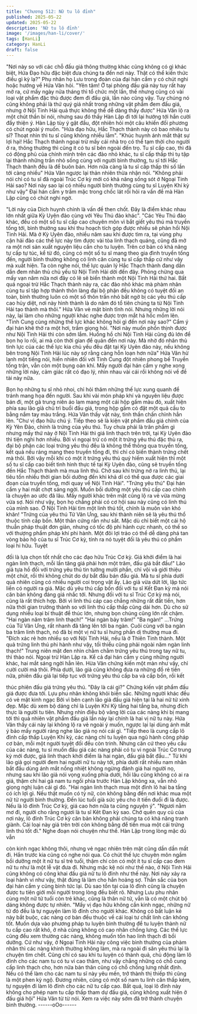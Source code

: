 ```yaml
---
title: "Chương 512: Nữ tu lô đỉnh"
published: 2025-05-22
updated: 2025-05-22
description: 'Nữ tu lô đỉnh'
image: '/images/han-li/cover/'
tags: [HanLi]
category: HanLi
draft: false
---
```


"Nơi này so với các chỗ đấu giá thông thường khác cũng không
có gì khác biệt, Hứa Đạo hữu đặc biệt đưa chúng ta đến nơi này.
Thật có thể kiến thức điều gì kỳ lạ?" Phụ nhân họ Lưu trong đoàn
của đại hán cẩm y có chút nghi hoặc hướng về Hứa Vân hỏi.
"Yên tâm! Ở tại phòng đấu giá này tuy rất hay mở ra, cứ mấy
ngày nửa tháng thì tổ chức một lần, thế nhưng cũng có vài loại vật
phẩm đặc thù được đem đi đấu giá, lần nào cũng vậy. Tuy chúng
nó cũng không phải là thứ quý giá nhất trong những vật phẩm
đem đấu giá, nhưng ở Nội Tinh Hải quả thực không thể dễ dàng
thấy được" Hứa Vân lộ ra một chút thần bí nói, nhưng sau đó thấy
Hàn Lập đi tới lại hướng tới hắn cười đầy thiện ý.
Hàn Lập tùy ý gật đầu, đột nhiên hỏi một câu khiến đối phương có
chút ngoài ý muốn.
"Hứa đạo hữu, Hắc Thạch thành này có bao nhiêu tu sĩ? Thoạt
nhìn thì tu sĩ cũng không nhiều lắm".
"Khúc huynh ánh mắt thật sự lợi hại! Hắc Thạch thành ngoại trừ
mấy cái nhà trọ có thể tạm thời cho người ở ra, thông thường thì
cũng ít có tu sĩ bên ngoài đến trọ. Tu sĩ cấp cao, thì đã có động
phủ của chính mình trên các đảo nhỏ khác, tu sĩ cấp thấp thì tụ
tập lại thành những trấn nhỏ sống cùng với người bình thường, tu
sĩ tới Hắc Thạch thành đều là để buôn bán. Hơn nữa càng là tu sĩ
cấp thấp thì số lần tới càng nhiều" Hứa Vân ngược lại thản nhiên
thừa nhận nói.
"Không phải nói chỉ có tu sĩ đã ngoài Trúc Cơ kỳ mới có khả năng
sống sót ở Ngoại Tinh Hải sao? Nơi này sao lại có nhiều người
bình thường cùng tu sĩ Luyện Khí kỳ như vậy" Đại hán cẩm y trầm
mặc trong chốc lát rồi hỏi ra vấn đề mà Hàn Lập cũng có chút
nghi ngờ.

"Lời này của Dịch huynh chính là vấn đề then chốt. Đây là điểm
khác nhau lớn nhất giữa Kỳ Uyên đảo cùng với Yêu Thú đảo
khác".
"Các Yêu Thú đảo khác, đều có một số tu sĩ cấp cao chuyên môn
vì bắt giết yêu thú mà truyền tống tới, bình thường sau khi thu
hoạch tích góp được nhiều sẽ phản hồi Nội Tinh Hải. Mà ở Kỳ
Uyên đảo, nhiều năm sau khi được tìm ra, tại vùng phụ cận hải
đảo các thế lực này tìm được vài tòa linh thạch quáng, cũng đã
mở ra một nơi sản xuất nguyện liệu cần cho tu luyện. Trên cơ bản
có khả năng tự cấp tự túc, kể từ đó, cũng có một số tu sĩ mang
theo gia đình truyền tống đến, người bình thường không có linh
căn cùng tu sĩ cấp thấp cứ như vậy mà xuất hiện. Ta còn nghe
nói, thế lực quản lý Hắc Thạch thành đang dần dần đem nhân thủ
chủ yếu từ Nội Tinh Hải dời đến đây. Phỏng chừng qua mấy vạn
năm nữa nơi đây có lẽ sẽ biến thành một Nội Tinh Hải thứ hai. Bất
quá ngoại trừ Hắc Thạch thành này ra, các đảo nhỏ khác mà
phàm nhân cùng tu sĩ tập hợp thành thôn làng đại bộ phận đều
không có tuyệt đối an toàn, bình thường luôn có một số thôn trấn
nhỏ bất ngờ bị các yêu thú cấp cao hủy diệt, nơi này hình thành là
do năm đó tổ tiên chúng ta từ Nội Tinh Hải tạo thành mà thôi."
Hứa Vân vẻ mặt bình tĩnh nói.
Nhưng những lời nói này, lại làm cho những người khác nghe
được trợn mắt há hốc mồm lên.
"Tinh Cung cùng những thế lực khác không hỏi gì đến nơi này
sao?" Cẩm ý đại hán khẽ thở ra một hơi, trầm giọng hỏi.
"Nơi này muốn phồn thịnh được như Nội Tinh Hải thì còn sớm
lắm. Huống hồ chi Nội Tinh Hải cũng đủ lớn để bọn họ lo rồi, ai
mà còn thời gian để quản đến nơi này. Mà nhờ đó nhân thủ tinh
lực của các thế lực kia chủ yếu đều đặt tại Kỳ Uyên đảo này, nếu
không bên trong Nội Tinh Hải lúc này sợ rằng càng hỗn loạn hơn
nữa" Hứa Vân hừ lạnh một tiếng nói, hiển nhiên đối với Tinh Cung
đột nhiên phong bế Truyền tống trận, vẫn còn một bụng oán khí.
Mấy người đại hán cẩm y nghe xong những lời này, cảm giác rất
có đạo lý, nhìn nhau vài cái rồi không nói về đề tài này nữa.

Bọn họ những tu sĩ nhỏ nhoi, chỉ hỏi thăm những thế lực xung
quanh để tránh mang họa đến người.
Sau khi vài món pháp khí và nguyên liệu được bán đi, một gã
trung niên áo lam mang một cái hộp gấm màu đỏ, xuất hiện phía
sau lão giả chủ trì buổi đấu giá, trong hộp gấm có đặt một quả
cầu to bằng nắm tay màu trắng.
Hứa Vân thấy vật này, tinh thần chấn chỉnh hẳn lên.
"Chư vị đạo hữu chú ý. Tiếp theo sẽ là kiện vật phẩm đấu giá
chính của Kỳ Yên Đảo, chính là trứng của yêu thú. Tuy chưa phải
là trân phẩm gì nhưng mấy thứ này ở Nội Tinh Hải thì giá linh
thạch trên trời, tại Kỳ Uyên đảo thì tiện nghi hơn nhiều. Bởi vì
ngoại trừ có một ít trứng yêu thú đặc thù ra, đại bộ phận các loại
trứng yêu thú đều là không thể thông qua truyền tống, kết quả nếu
ráng mang theo truyền tống đi, thì chỉ có biến thành trứng chết mà
thôi. Bởi vậy mỗi khi có một ít trứng yêu thú quý hiếm xuất hiện thì
một số tu sĩ cấp cao biết tình hình thực tế tại Kỳ Uyên đảo, cũng
sẽ truyền tống đến Hắc Thạch thành mà mua linh thú. Chờ sau
khi trứng nở ra linh thú, lại tiêu tốn nhiều thời gian bồi dưỡng đến
khi khả dĩ có thể qua được các giai đoạn của truyền tống, mới
quay về Nội Tinh Hải".
"Trứng yêu thú" Đại hán cẩm y hai mắt chợt sáng ngời. Muốn bồi
dưỡng một yêu thú cấp cao chính là chuyện ao ước đã lâu.
Mấy người khác trên mặt cũng lộ ra vẻ vừa mừng vừa sợ.
Nói như vậy, bọn họ chẳng phải có cơ hội sau này cũng có linh
thú của mình sao. Ở Nội Tinh Hải tìm một linh thú tốt, chính là
muôn vàn khó khăn!
"Trứng của yêu thú Tử Vân Ưng, sau khi thành niên sẽ là yêu thú
thổ thuộc tính cấp bốn. Một thân cứng rắn như sắt. Mặc dù chỉ
biết một cái hộ thuẫn pháp thuật đơn giản, nhưng có tốc độ phi
hành cực nhanh, có thế so với thượng phẩm pháp khí phi hành.
Một đôi lợi trảo có thể dễ dàng phá tan vòng bảo hộ của tu sĩ Trúc
Cơ kỳ, tính ra nó tuyệt đối là yêu thú có phẩm loại hi hữu. Tuyệt

đối là lựa chọn tốt nhất cho các đạo hữu Trúc Cơ kỳ. Giá khởi
điểm là hai ngàn linh thạch, mỗi lần tăng giá phải hơn một trăm,
đấu giá bắt đầu!" Lão giả tựa hồ đối với trứng yêu thú tin tưởng
mười phần, chỉ vội vã giới thiệu một chút, rồi thì không chút do dự
bắt đầu bán đấu giá.
Mà tu sĩ phía dưới quả nhiên cũng có nhiều người coi trọng vật
ấy. Lão giả vừa dứt lời, lập tức liền có người ra giá.
Mặc dù yêu thú cấp bốn đối với tu sĩ Kết Đan kỳ mà nói căn bản
không đáng giá nhắc tới. Nhưng đối với tu sĩ Trúc Cơ kỳ mà nói,
cũng là rất thích hợp.
Bởi vì linh thú cáp cao chẳng những rất đắt tiền, hơn nữa thời
gian trưởng thành so với linh thú cấp thấp cũng dài hơn. Dù cho
sử dụng nhiều loại bí thuật để thúc lớn, nhưng bọn chúng cũng
lớn rất chậm.
"Hai ngàn năm trăm linh thạch!"
"Hai ngàn bảy trăm!"
"Ba ngàn!"
…Trứng của Tử Vân Ưng, rất nhanh đã tăng lên tới ba ngàn. Cuôi
cùng với ba ngàn ba trăm linh thạch, nó đã bị một vị nữ tu sĩ hưng
phấn dị thường mua đi.
"Đích xác rẻ hơn nhiều so với Nội Tinh Hải, nếu là ở Thiên Tinh
thành. Một quả trứng linh thú phi hành như vậy, tối thiểu cũng phải
ngoài năm ngàn linh thạch!" Trung niên mặt đen nhìn chằm chằm
trứng yêu thú trong tay nữ tu, thì thào nói.
Ngoại trừ Hàn Lập ra. Kể cả đại hán cẩm y cùng những người
khác, hai mắt sáng ngời hẳn lên.
Hừa Vân chứng kiến một màn như vậy, chỉ cười cười mà thôi.
Phía dưới, lão giả cũng không đưa ra những đồ rẻ tiền nữa, phiên
đấu giá lại tiếp tục với trứng yêu thú cấp ba và cấp bốn, rồi kết

thúc phiên đấu giá trứng yêu thú.
"Đây là cái gì?" Chứng kiến vật phẩm đấu giá được đưa tới. Lựu
phu nhân không khỏi biến sắc. Những người khác đều có vẻ mặt
kinh ngạc
Bởi vì bên cạnh lão giả đấu giá hiện tại là hai nữ tử xinh đẹp. Mặc
dù xem bộ dáng chỉ là Luyện Khí Kỳ tầng hai tầng ba, nhưng đích
thực là người tu tiên. Nhưng nhìn điệu bộ vâng lời của các nàng
khi bị mang tới thì quả nhiên vật phẩm đấu giá lần này lại chính là
hai vị nữ tu này.
Hứa Vân thấy cái này lại không lộ ra vẻ ngoài ý muốn, ngược lại
lại dùng ánh mắt ý bảo mấy người ráng nghe lão giả nọ nói cái gì.
"Tiếp theo là cung cấp lô đỉnh cấp thấp Luyện Khí kỳ, các nàng
chỉ tu luyện qua ngũ hành công pháp cơ bản, mỗi một người tuyệt
đối đều còn trinh. Nhưng căn cứ theo yêu cầu của các nàng, tu sĩ
muốn đấu giá các nàng phải có tu vi ngoài Trúc Cơ trung kỳ mới
được, giá linh thạch khởi điểm là hai ngàn, đấu giá bắt đầu…"
Từ khi lão giả gọi người đem hai người nữ tu này tới, phía dưới
rất nhiều nam nhân bắt đầu dùng ánh mắt nồng nhiệt không
ngừng đánh giá hai người nọ, nhưng sau khi lão giả nói vọng
xuống phía dưới, hồi lâu cũng không có ai ra giá, thậm chí hai gã
nam tu ngồi phía trước Hàn Lập không xa, vẫn nhỏ giọng nghị
luận cái gì đó.
"Hai ngàn linh thạch mua một đỉnh lô hai ba tầng có ích lợi gì. Nếu
thật muốn có tỳ nữ, còn không bằng đến nơi khác mua một nữ tử
người bình thường. Đến lúc tuổi già sức yếu cho ít tiến đuổi đi là
được. Nếu là lô đỉnh Trúc Cơ kỳ, giá cao hơn nữa ta cũng nguyện
ý".
"Ngươi nằm mơ đi, người cho rằng ngươi là tu sĩ Kêt Đan kỳ sao.
Chớ quên quy củ của nơi này, lô đỉnh Trúc Cơ kỳ căn bản không
phải chúng ta có khả năng tranh giành. Cái loại này giá trên trời
còn không bằng để tiền mua một cái trứng linh thú tốt đi."
Nghe đoạn nói chuyện như thế. Hàn Lập trong lòng mặc dù vẫn

còn kinh ngạc không thôi, nhưng vẻ ngạc nhiên trên mặt cũng dần
dần mất đi.
Hắn trước kia cũng có nghe nói qua. Có chút thế lực chuyên môn
ngầm bồi dưỡng một ít nữ tu sĩ trẻ tuổi, thậm chí còn có một ít tu
sĩ cấp cao đem nữ tu như là một lễ vật đưa đi. Nhưng mặc kệ nói
như thế nào, ở Nội Tinh Hải cũng không có công khai đấu giá nữ
tu lô đỉnh như thế này. Nơi này xảy ra loại hành vi như vậy, thật
đúng là làm cho hắn hoảng sợ.
Thần sắc của bọn đại hán cẩm y cũng bình tức lại.
Dù sao tồn tại của lô đỉnh cũng là chuyện được tu tiên giới mỗi
người trong lòng đều biết rõ. Nhưng Lưu phu nhân cùng một nữ
tử tuổi còn trẻ khác, cũng là thân nữ tử, vẫn là có một chút bộ
dáng không được tự nhiên.
"Mấy vị đạo hữu không cần kinh ngạc, những nữ tử đó đều là tự
nguyện làm lô đỉnh cho người khác. Không có bất luận kẻ này bắt
buộc, các nàng cơ bản đều thuộc về cái loại tư chất linh căn
không tốt. Muốn dựa vào phương pháp tu luyện bình thường để tu
luyện thành nữ tu cấp cao rất khó, ở nhà cũng không có cao nhân
chống lưng. Các thế lực cũng đều xem thường các nàng, không
muốn tốn hao linh thạch đi bồi dưỡng. Cứ như vậy, ở Ngoại Tinh
Hải này công việc bình thường của phàm nhân thì các nàng khinh
thường không làm, mà ra ngoài đi săn yêu thú lại là chuyện tìm
chết. Cũng chỉ có sau khi tu luyện có thành quả, chủ động làm lô
đỉnh cho các nam tu có tu vi cao thâm, như vậy chẳng những có
chỗ cung cấp linh thạch cho, hơn nữa bản thân cũng có chỗ
chống lưng nhất định. Nếu có thể làm cho các nam tu sĩ này yêu
mến, trở thành thị thiếp thì cũng là một phen kỳ ngộ. Đương
nhiên, cũng có một số nam tu linh căn thấp kém, tự nguyện đi làm
lô đỉnh cho các nữ tu cấp cao. Bất quá, loại lô đỉnh này không cho
phép nam tu cấp thấp tham dự đấu giá, cũng không xuất hiện ở
đấu giá hội" Hứa Vân từ từ nói. Xem ra việc này sớm đã trở thành
chuyện bình thường.
------oOo------
